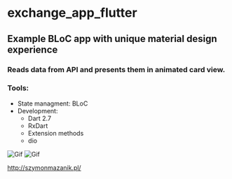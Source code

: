 # exchange_app_flutter
## Example BLoC app with unique material design experience 
### Reads data from API and presents them in animated card view.
### Tools: 
* State managment: BLoC 
* Development:
  - Dart 2.7
  - RxDart
  - Extension methods
  - dio 

![Gif](demo/exchange_app_flutter_1.gif) ![Gif](demo/exchange_app_flutter_2.gif)


http://szymonmazanik.pl/
